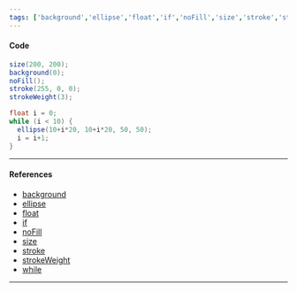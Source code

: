 ```yaml
---
tags: ['background','ellipse','float','if','noFill','size','stroke','strokeWeight','while']  
---
```


#### Code

``` java
size(200, 200);
background(0);
noFill();
stroke(255, 0, 0);
strokeWeight(3);

float i = 0;
while (i < 10) {
  ellipse(10+i*20, 10+i*20, 50, 50);
  i = i+1;
}
```

---

#### References

- [background](https://processing.org/reference/background_.html)
- [ellipse](https://processing.org/reference/ellipse_.html)
- [float](https://processing.org/reference/float.html)
- [if](https://processing.org/reference/if.html)
- [noFill](https://processing.org/reference/noFill_.html)
- [size](https://processing.org/reference/size_.html)
- [stroke](https://processing.org/reference/stroke_.html)
- [strokeWeight](https://processing.org/reference/strokeWeight_.html)
- [while](https://processing.org/reference/while.html)

---
